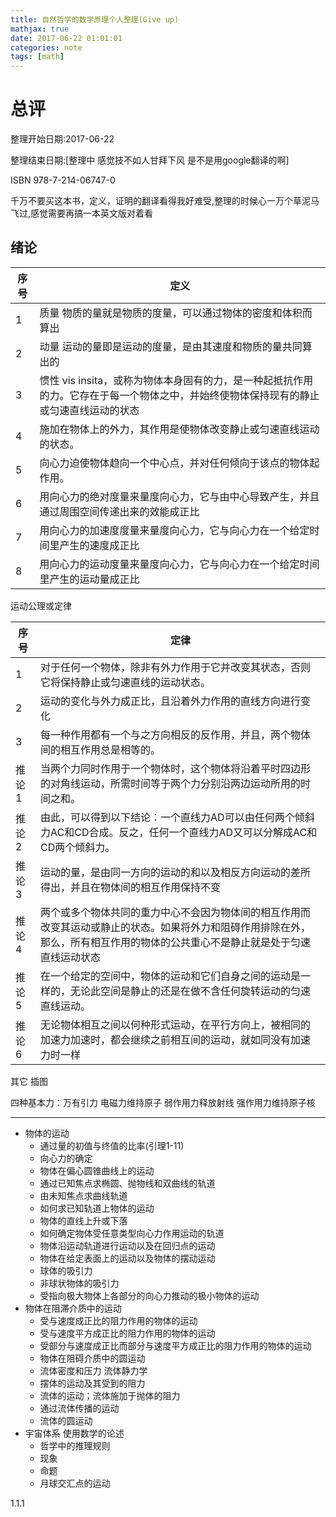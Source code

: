 ```yaml
---
title: 自然哲学的数学原理个人整理(Give up)
mathjax: true
date: 2017-06-22 01:01:01
categories: note
tags: [math]
---
```


# 总评

整理开始日期:2017-06-22

整理结束日期:[整理中 感觉技不如人甘拜下风 是不是用google翻译的啊]

ISBN 978-7-214-06747-0

千万不要买这本书，定义，证明的翻译看得我好难受,整理的时候心一万个草泥马飞过,感觉需要再搞一本英文版对着看

## 绪论

|序号|定义|
|---|---|
|1|质量 物质的量就是物质的度量，可以通过物体的密度和体积而算出|
|2|动量 运动的量即是运动的度量，是由其速度和物质的量共同算出的|
|3|惯性 vis insita，或称为物体本身固有的力，是一种起抵抗作用的力。它存在于每一个物体之中，并始终使物体保持现有的静止或匀速直线运动的状态|
|4|施加在物体上的外力，其作用是使物体改变静止或匀速直线运动的状态。|
|5|向心力迫使物体趋向一个中心点，并对任何倾向于该点的物体起作用。|
|6|用向心力的绝对度量来量度向心力，它与由中心导致产生，并且通过周围空间传递出来的效能成正比|
|7|用向心力的加速度度量来量度向心力，它与向心力在一个给定时间里产生的速度成正比|
|8|用向心力的运动度量来量度向心力，它与向心力在一个给定时间里产生的运动量成正比|

运动公理或定律

|序号|定律|
|---|---|
|1|对于任何一个物体，除非有外力作用于它并改变其状态，否则它将保持静止或匀速直线的运动状态。|
|2|运动的变化与外力成正比，且沿着外力作用的直线方向进行变化|
|3|每一种作用都有一个与之方向相反的反作用，并且，两个物体间的相互作用总是相等的。|
|推论1|当两个力同时作用于一个物体时，这个物体将沿着平时四边形的对角线运动，所需时间等于两个力分别沿两边运动所用的时间之和。|
|推论2|由此，可以得到以下结论：一个直线力AD可以由任何两个倾斜力AC和CD合成。反之，任何一个直线力AD又可以分解成AC和CD两个倾斜力。|
|推论3|运动的量，是由同一方向的运动的和以及相反方向运动的差所得出，并且在物体间的相互作用保持不变|
|推论4|两个或多个物体共同的重力中心不会因为物体间的相互作用而改变其运动或静止的状态。如果将外力和阻碍作用排除在外，那么，所有相互作用的物体的公共重心不是静止就是处于匀速直线运动状态|
|推论5|在一个给定的空间中，物体的运动和它们自身之间的运动是一样的，无论此空间是静止的还是在做不含任何旋转运动的匀速直线运动。|
|推论6|无论物体相互之间以何种形式运动，在平行方向上，被相同的加速力加速时，都会继续之前相互间的运动，就如同没有加速力时一样|

其它 插图

四种基本力：万有引力 电磁力维持原子 弱作用力释放射线 强作用力维持原子核

---

 - 物体的运动
    + 通过量的初值与终值的比率(引理1-11)
    + 向心力的确定
    + 物体在偏心圆锥曲线上的运动
    + 通过已知焦点求椭圆、抛物线和双曲线的轨道
    + 由未知焦点求曲线轨道
    + 如何求已知轨道上物体的运动
    + 物体的直线上升或下落
    + 如何确定物体受任意类型向心力作用运动的轨道
    + 物体沿运动轨道进行运动以及在回归点的运动
    + 物体在给定表面上的运动以及物体的摆动运动
    + 球体的吸引力
    + 非球状物体的吸引力
    + 受指向极大物体上各部分的向心力推动的极小物体的运动
 - 物体在阻滞介质中的运动
    + 受与速度成正比的阻力作用的物体的运动
    + 受与速度平方成正比的阻力作用的物体的运动
    + 受部分与速度成正比而部分与速度平方成正比的阻力作用的物体的运动
    + 物体在阻碍介质中的圆运动
    + 流体密度和压力 流体静力学
    + 摆体的运动及其受到的阻力
    + 流体的运动；流体施加于抛体的阻力
    + 通过流体传播的运动
    + 流体的圆运动
 - 宇宙体系 使用数学的论述
    + 哲学中的推理规则
    + 现象
    + 命题
    + 月球交汇点的运动


1.1.1 
